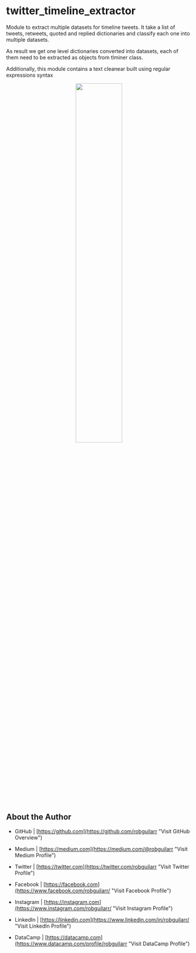 # twitter_timeline_extractor
Module to extract multiple datasets for timeline tweets. It take a list of tweets, retweets, quoted and replied dictionaries and classify each one into multiple datasets.

As result we get one level dictionaries converted into datasets, each of them need to be extracted as objects from tlminer class.

Additionally, this module contains a text cleanear built using regular expressions syntax 


<p align="center">
 <img width="50%" height="50%" src="https://snipstock.com/assets/cdn/png/c907ed5b7bfe3a7f02c942f6b014f34c.png">
</p>


## About the Author

- GitHub | [https://github.com](https://github.com/robguilarr "Visit GitHub Overview")

- Medium | [https://medium.com](https://medium.com/@robguilarr "Visit Medium Profile")

- Twitter | [https://twitter.com](https://twitter.com/robguilarr "Visit Twitter Profile")

- Facebook | [https://facebook.com](https://www.facebook.com/robguilarr/ "Visit Facebook Profile")

- Instagram | [https://instagram.com](https://www.instagram.com/robguilarr/ "Visit Instagram Profile")

- LinkedIn | [https://linkedin.com](https://www.linkedin.com/in/robguilarr/ "Visit LinkedIn Profile")

- DataCamp | [https://datacamp.com](https://www.datacamp.com/profile/robguilarr "Visit DataCamp Profile")
